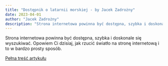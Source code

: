 ```yaml
---
title: "Dostępnik o latarnii morskiej - by Jacek Zadrożny"
date: 2023-04-01
author: "Jacek Zadrożny"
description: "Strona internetowa powinna być dostępna, szybka i doskonale się wyszukiwać. Opowiem Ci dzisiaj, jak rzucić światło na stronę internetową i to w bardzo prosty sposób."
---
```


Strona internetowa powinna być dostępna, szybka i doskonale się wyszukiwać. Opowiem Ci dzisiaj, jak rzucić światło na stronę internetową i to w bardzo prosty sposób.

[Pełna treść artykułu](https://dostepnik.substack.com/p/dostepnik-o-latarnii-morskiej)
